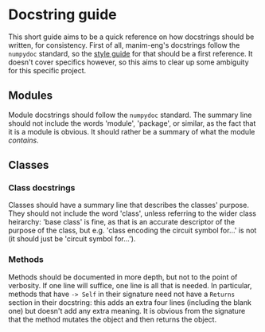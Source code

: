 # Docstring guide

This short guide aims to be a quick reference on how docstrings should be written, for consistency. First of all,
manim-eng's docstrings follow the `numpydoc` standard, so the
[style guide](https://numpydoc.readthedocs.io/en/latest/format.html) for that should be a first reference. It doesn't
cover specifics however, so this aims to clear up some ambiguity for this specific project.

## Modules

Module docstrings should follow the `numpydoc` standard. The summary line should not include the words 'module',
'package', or similar, as the fact that it is a module is obvious. It should rather be a summary of what the module
*contains*.

## Classes

### Class docstrings

Classes should have a summary line that describes the classes' purpose. They should not include the word 'class', unless
referring to the wider class heirarchy: 'base class' is fine, as that is an accurate descriptor of the purpose of the
class, but e.g. 'class encoding the circuit symbol for...' is not (it should just be 'circuit symbol for...').

### Methods

Methods should be documented in more depth, but not to the point of verbosity. If one line will suffice, one line is all
that is needed. In particular, methods that have `-> Self` in their signature need not have a `Returns` section in their
docstring: this adds an extra four lines (including the blank one) but doesn't add any extra meaning. It is obvious from
the signature that the method mutates the object and then returns the object.
